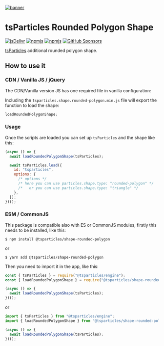 [![banner](https://particles.js.org/images/banner2.png)](https://particles.js.org)

# tsParticles Rounded Polygon Shape

[![jsDelivr](https://data.jsdelivr.com/v1/package/npm/@tsparticles/shape-rounded-polygon/badge)](https://www.jsdelivr.com/package/npm/@tsparticles/shape-rounded-polygon)
[![npmjs](https://badge.fury.io/js/@tsparticles/shape-rounded-polygon.svg)](https://www.npmjs.com/package/@tsparticles/shape-rounded-polygon)
[![npmjs](https://img.shields.io/npm/dt/@tsparticles/shape-rounded-polygon)](https://www.npmjs.com/package/@tsparticles/shape-rounded-polygon) [![GitHub Sponsors](https://img.shields.io/github/sponsors/matteobruni)](https://github.com/sponsors/matteobruni)

[tsParticles](https://github.com/matteobruni/tsparticles) additional rounded polygon shape.

## How to use it

### CDN / Vanilla JS / jQuery

The CDN/Vanilla version JS has one required file in vanilla configuration:

Including the `tsparticles.shape.rounded-polygon.min.js` file will export the function to load the shape:

```javascript
loadRoundedPolygonShape;
```

### Usage

Once the scripts are loaded you can set up `tsParticles` and the shape like this:

```javascript
(async () => {
  await loadRoundedPolygonShape(tsParticles);

  await tsParticles.load({
    id: "tsparticles",
    options: {
      /* options */
      /* here you can use particles.shape.type: "rounded-polygon" */
      /*   or you can use particles.shape.type: "triangle" */
    },
  });
})();
```

### ESM / CommonJS

This package is compatible also with ES or CommonJS modules, firstly this needs to be installed, like this:

```shell
$ npm install @tsparticles/shape-rounded-polygon
```

or

```shell
$ yarn add @tsparticles/shape-rounded-polygon
```

Then you need to import it in the app, like this:

```javascript
const { tsParticles } = require("@tsparticles/engine");
const { loadRoundedPolygonShape } = require("@tsparticles/shape-rounded-polygon");

(async () => {
  await loadRoundedPolygonShape(tsParticles);
})();
```

or

```javascript
import { tsParticles } from "@tsparticles/engine";
import { loadRoundedPolygonShape } from "@tsparticles/shape-rounded-polygon";

(async () => {
  await loadRoundedPolygonShape(tsParticles);
})();
```
